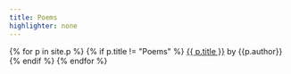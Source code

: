 ```yaml
---
title: Poems
highlighter: none
---
```


{% for p in site.p %}
  {% if p.title != "Poems" %}
    <a href="{{ p.url }}">{{ p.title }}</a> by {{p.author}}<br />
  {% endif %}
{% endfor %}
